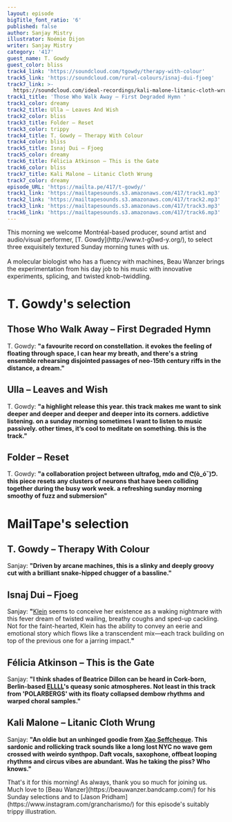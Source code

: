 ```yaml
---
layout: episode
bigTitle_font_ratio: '6'
published: false
author: Sanjay Mistry
illustrator: Noémie Dijon
writer: Sanjay Mistry
category: '417'
guest_name: T. Gowdy
guest_color: bliss
track4_link: 'https://soundcloud.com/tgowdy/therapy-with-colour'
track5_link: 'https://soundcloud.com/rural-colours/isnaj-dui-fjoeg'
track7_link: >-
  https://soundcloud.com/ideal-recordings/kali-malone-litanic-cloth-wrung-from-the-sacrificial-code-2xlp3xcd
track1_title: 'Those Who Walk Away – First Degraded Hymn '
track1_color: dreamy
track2_title: Ulla – Leaves And Wish
track2_color: bliss
track3_title: Folder – Reset
track3_color: trippy
track4_title: T. Gowdy – Therapy With Colour
track4_color: bliss
track5_title: Isnaj Dui – Fjoeg
track5_color: dreamy
track6_title: Félicia Atkinson – This is the Gate
track6_color: bliss
track7_title: Kali Malone – Litanic Cloth Wrung
track7_color: dreamy
episode_URL: 'https://mailta.pe/417/t-gowdy/'
track1_link: 'https://mailtapesounds.s3.amazonaws.com/417/track1.mp3'
track2_link: 'https://mailtapesounds.s3.amazonaws.com/417/track2.mp3'
track3_link: 'https://mailtapesounds.s3.amazonaws.com/417/track3.mp3'
track6_link: 'https://mailtapesounds.s3.amazonaws.com/417/track6.mp3'
---
```

<p id="introduction">This morning we welcome Montréal-based producer, sound artist and audio/visual performer, [T. Gowdy](http://www.t-g0wd-y.org/), to select three exquisitely textured Sunday morning tunes with us. 
<br><br>
A molecular biologist who has a fluency with machines, Beau Wanzer brings the experimentation from his day job to his music with innovative experiments, splicing, and twisted knob-twiddling.
</p>


# T. Gowdy's selection

## Those Who Walk Away – First Degraded Hymn 
T. Gowdy: **"**a favourite record on constellation. it evokes the feeling of floating through space, I can hear my breath, and there's a string ensemble rehearsing disjointed passages of neo-15th century riffs in the distance, a dream.**"**

## Ulla – Leaves and Wish
T. Gowdy: **"**a highlight release this year. this track makes me want to sink deeper and deeper and deeper and deeper into its corners. addictive listening. on a sunday morning sometimes I want to listen to music passively. other times, it’s cool to meditate on something. this is the track.**"**

## Folder – Reset
T. Gowdy: **"**a collaboration project between ultrafog, mdo and ᕦ(ò_óˇ)ᕤ. this piece resets any clusters of neurons that have been colliding together during the busy work week. a refreshing sunday morning smoothy of fuzz and submersion**"**


# MailTape's selection

## T. Gowdy – Therapy With Colour
Sanjay: **"**Driven by arcane machines, this is a slinky and deeply groovy cut with a brilliant snake-hipped chugger of a bassline.**"**

## Isnaj Dui – Fjoeg
Sanjay: **"**[Klein](https://klein1997.bandcamp.com/) seems to conceive her existence as a waking nightmare with this fever dream of twisted wailing, breathy coughs and sped-up cackling. Not for the faint-hearted, Klein has the ability to convey an eerie and emotional story which flows like a transcendent mix—each track building on top of the previous one for a jarring impact.**"**

## Félicia Atkinson – This is the Gate
Sanjay: **"**I think shades of Beatrice Dillon can be heard in Cork-born, Berlin-based [ELLLL](https://soundcloud.com/ellll)'s queasy sonic atmospheres. Not least in this track from 'POLARBERGS' with its floaty collapsed dembow rhythms and warped choral samples.**"**

## Kali Malone – Litanic Cloth Wrung
Sanjay: **"**An oldie but an unhinged goodie from [Xao Seffcheque](http://seffcheque.com/). This sardonic and rollicking track sounds like a long lost NYC no wave gem crossed with weirdo synthpop. Daft vocals, saxophone, offbeat looping rhythms and circus vibes are abundant. Was he taking the piss? Who knows.**"**


<p id="outroduction">That's it for this morning! As always, thank you so much for joining us. Much love to [Beau Wanzer](https://beauwanzer.bandcamp.com/) for his Sunday selections and to [Jason Pridham](https://www.instagram.com/grancharismo/) for this episode's suitably trippy illustration.</p>
